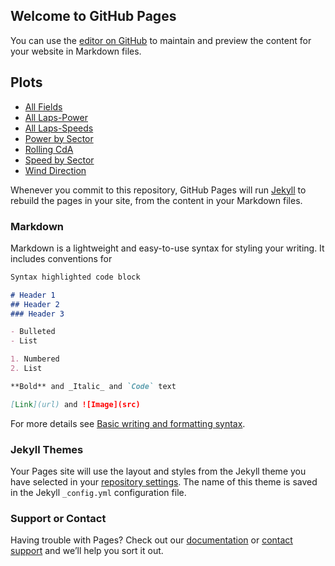 ## Welcome to GitHub Pages

You can use the [editor on GitHub](https://github.com/Jfitchew/BR-Analysis-010722/edit/main/README.md) to maintain and preview the content for your website in Markdown files.  

## Plots
- [All Fields](R4/AllFields.html)
- [All Laps-Power](R4/AllLaps-Power.html)
- [All Laps-Speeds](R4/AllLaps-Speeds.html)
- [Power by Sector](R4/PowerBySector.html)
- [Rolling CdA](R4/RollingCdA.html)
- [Speed by Sector](R4/SpeedBySector.html)
- [Wind Direction](R4/WindDirection.html)

Whenever you commit to this repository, GitHub Pages will run [Jekyll](https://jekyllrb.com/) to rebuild the pages in your site, from the content in your Markdown files.

### Markdown

Markdown is a lightweight and easy-to-use syntax for styling your writing. It includes conventions for

```markdown
Syntax highlighted code block

# Header 1
## Header 2
### Header 3

- Bulleted
- List

1. Numbered
2. List

**Bold** and _Italic_ and `Code` text

[Link](url) and ![Image](src)
```

For more details see [Basic writing and formatting syntax](https://docs.github.com/en/github/writing-on-github/getting-started-with-writing-and-formatting-on-github/basic-writing-and-formatting-syntax).

### Jekyll Themes

Your Pages site will use the layout and styles from the Jekyll theme you have selected in your [repository settings](https://github.com/Jfitchew/BR-Analysis-010722/settings/pages). The name of this theme is saved in the Jekyll `_config.yml` configuration file.

### Support or Contact

Having trouble with Pages? Check out our [documentation](https://docs.github.com/categories/github-pages-basics/) or [contact support](https://support.github.com/contact) and we’ll help you sort it out.
